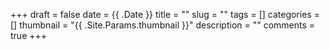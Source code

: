 +++ 
draft = false
date = {{ .Date }}
title = ""
slug = "" 
tags = []
categories = []
thumbnail = "{{ .Site.Params.thumbnail }}"
description = ""
comments = true 
+++
